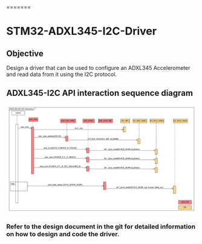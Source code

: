 =======
# STM32-ADXL345-I2C-Driver

## Objective
Design a driver that can be used to configure an ADXL345 Accelerometer and read data from it using the I2C protocol.

## ADXL345-I2C API interaction sequence diagram
![Model](https://github.com/Kaushik093/STM32-ADXL345-I2C-Driver/blob/main/I2C_Sequence.png)

### Refer to the design document in the git for detailed information on how to design and code the driver.
